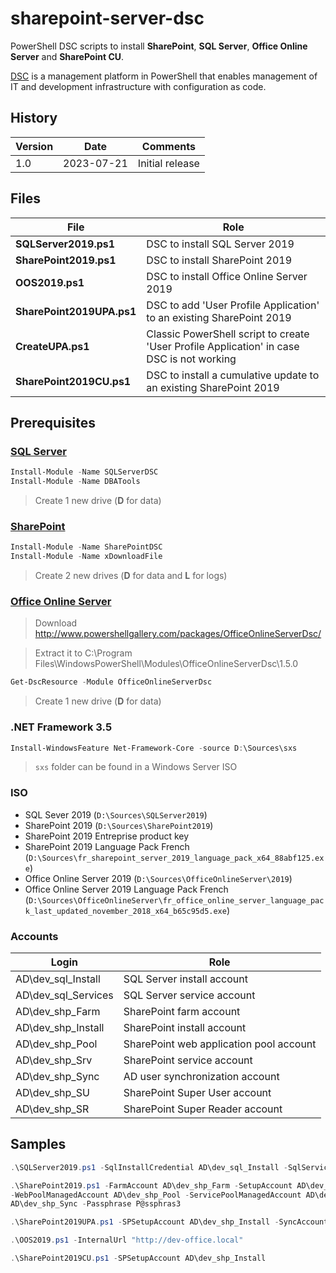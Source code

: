 # sharepoint-server-dsc

PowerShell DSC scripts to install **SharePoint**, **SQL Server**, **Office Online Server** and **SharePoint CU**.

[DSC](https://learn.microsoft.com/en-us/powershell/dsc/overview?view=dsc-1.1) is a management platform in PowerShell that enables management of IT and development infrastructure with configuration as code.

## History

| Version | Date | Comments |
| - | - | - |
| 1.0 | 2023-07-21 | Initial release

## Files
| File | Role |
| - | - |
| **SQLServer2019.ps1** | DSC to install SQL Server 2019 |
| **SharePoint2019.ps1** | DSC to install SharePoint 2019 |
| **OOS2019.ps1** | DSC to install Office Online Server 2019 |
| **SharePoint2019UPA.ps1** | DSC to add 'User Profile Application' to an existing SharePoint 2019 |
| **CreateUPA.ps1** | Classic PowerShell script to create 'User Profile Application' in case DSC is not working |
| **SharePoint2019CU.ps1** | DSC to install a cumulative update to an existing SharePoint 2019 |


## Prerequisites

### [SQL Server](https://github.com/dsccommunity/SQLServerDSC/)
~~~powershell
Install-Module -Name SQLServerDSC
Install-Module -Name DBATools
~~~

> Create 1 new drive (**D** for data)

### [SharePoint](https://github.com/dsccommunity/SharePointDsc)
~~~powershell
Install-Module -Name SharePointDSC
Install-Module -Name xDownloadFile
~~~
> Create 2 new drives (**D** for data and **L** for logs)


### [Office Online Server](https://github.com/dsccommunity/OfficeOnlineServerDsc/)
> Download http://www.powershellgallery.com/packages/OfficeOnlineServerDsc/

> Extract it to C:\Program Files\WindowsPowerShell\Modules\OfficeOnlineServerDsc\1.5.0

~~~powershell
Get-DscResource -Module OfficeOnlineServerDsc
~~~

> Create 1 new drive (**D** for data)

### .NET Framework 3.5
~~~powershell
Install-WindowsFeature Net-Framework-Core -source D:\Sources\sxs
~~~

> `sxs` folder can be found in a Windows Server ISO

### ISO
- SQL Sever 2019 (`D:\Sources\SQLServer2019`)
- SharePoint 2019 (`D:\Sources\SharePoint2019`)
- SharePoint 2019 Entreprise product key
- SharePoint 2019 Language Pack French (`D:\Sources\fr_sharepoint_server_2019_language_pack_x64_88abf125.exe`)
- Office Online Server 2019 (`D:\Sources\OfficeOnlineServer\2019`)
- Office Online Server 2019 Language Pack French (`D:\Sources\OfficeOnlineServer\fr_office_online_server_language_pack_last_updated_november_2018_x64_b65c95d5.exe`)

### Accounts
| Login | Role |
| - | - |
| AD\dev_sql_Install | SQL Server install account |
| AD\dev_sql_Services | SQL Server service account |
| AD\dev_shp_Farm | SharePoint farm account |
| AD\dev_shp_Install | SharePoint install account |
| AD\dev_shp_Pool | SharePoint web application pool account |
| AD\dev_shp_Srv | SharePoint service account |
| AD\dev_shp_Sync | AD user synchronization account |
| AD\dev_shp_SU | SharePoint Super User account |
| AD\dev_shp_SR | SharePoint Super Reader account |


## Samples

~~~powershell
.\SQLServer2019.ps1 -SqlInstallCredential AD\dev_sql_Install -SqlServiceCredential AD\dev_sql_Services

.\SharePoint2019.ps1 -FarmAccount AD\dev_shp_Farm -SetupAccount AD\dev_shp_Install
-WebPoolManagedAccount AD\dev_shp_Pool -ServicePoolManagedAccount AD\dev_shp_Srv -SyncAccount
AD\dev_shp_Sync -Passphrase P@ssphras3

.\SharePoint2019UPA.ps1 -SPSetupAccount AD\dev_shp_Install -SyncAccount AD\dev_shp_Sync

.\OOS2019.ps1 -InternalUrl "http://dev-office.local"

.\SharePoint2019CU.ps1 -SPSetupAccount AD\dev_shp_Install
~~~
